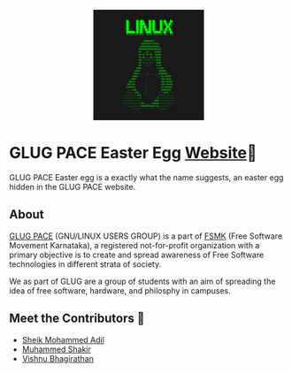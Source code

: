 ﻿<p align="center"> 
    <img src="images/devfavic.png" alt="GlugPace Logo" width="200px" height="200px"/>
 </p>

# GLUG PACE Easter Egg [Website](https://viz38.github.io/test/)🚀

GLUG PACE Easter egg is a exactly what the name suggests, an easter egg hidden in the GLUG PACE website.

## About 

[GLUG PACE](https://glug-pace.github.io/) (GNU/LINUX USERS GROUP) is a part of [FSMK](https://fsmk.org) (Free Software Movement Karnataka), a registered not-for-profit organization with a primary objective is to create and spread awareness of Free Software technologies in different strata of society. 

We as part of GLUG are a group of students with an aim of spreading the idea of free software, hardware, and philosphy in campuses.


## Meet the Contributors 🎉
- [Sheik Mohammed Adil](https://github.com/mohammed-adil)
- [Muhammed Shakir](https://github.com/voidxyzvoidxyz)
- [Vishnu Bhagirathan](https://github.com/Viz38)
